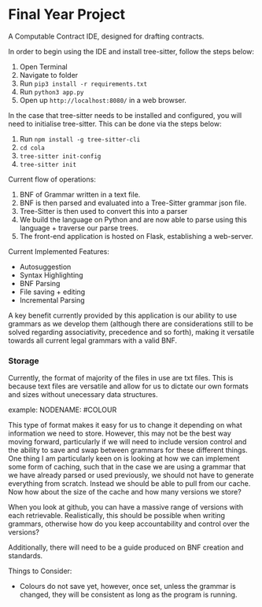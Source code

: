 # Final Year Project

A Computable Contract IDE, designed for drafting contracts.

In order to begin using the IDE and install tree-sitter, follow the steps below:

1. Open Terminal
2. Navigate to folder
3. Run `pip3 install -r requirements.txt`
4. Run `python3 app.py`
5. Open up `http://localhost:8080/` in a web browser.

In the case that tree-sitter needs to be installed and configured, you will need to initialise tree-sitter.
This can be done via the steps below:

1. Run `npm install -g tree-sitter-cli`
2. `cd cola`
3. `tree-sitter init-config`
4. `tree-sitter init`

Current flow of operations:

1. BNF of Grammar written in a text file.
2. BNF is then parsed and evaluated into a Tree-Sitter grammar json file.
3. Tree-Sitter is then used to convert this into a parser
4. We build the language on Python and are now able to parse using this language + traverse our parse trees.
5. The front-end application is hosted on Flask, establishing a web-server.

Current Implemented Features:

- Autosuggestion
- Syntax Highlighting
- BNF Parsing
- File saving + editing
- Incremental Parsing


A key benefit currently provided by this application is our ability to use grammars as we develop them (although there are considerations still to be solved regarding associativity, precedence and so forth), making it versatile towards all current legal grammars with a valid BNF.



### Storage

Currently, the format of majority of the files in use are txt files. This is because text files are versatile and allow for us to dictate our own formats and sizes without unecessary data structures. 

example: 
    NODENAME: #COLOUR

This type of format makes it easy for us to change it depending on what information we need to store.
However, this may not be the best way moving forward, particularly if we will need to include version control and the ability to save and swap between grammars for these different things. One thing I am particularly keen on is looking at how we can implement some form of caching, such that in the case we are using a grammar that we have already parsed or used previously, we should not have to generate everything from scratch. Instead we should be able to pull from our cache. Now how about the size of the cache and how many versions we store? 

When you look at github, you can have a massive range of versions with each retrievable. Realistically, this should be possible when writing grammars, otherwise how do you keep accountability and control over the versions?





Additionally, there will need to be a guide produced on BNF creation and standards. 

Things to Consider:
- Colours do not save yet, however, once set, unless the grammar is changed, they will be consistent as long as the program is running.